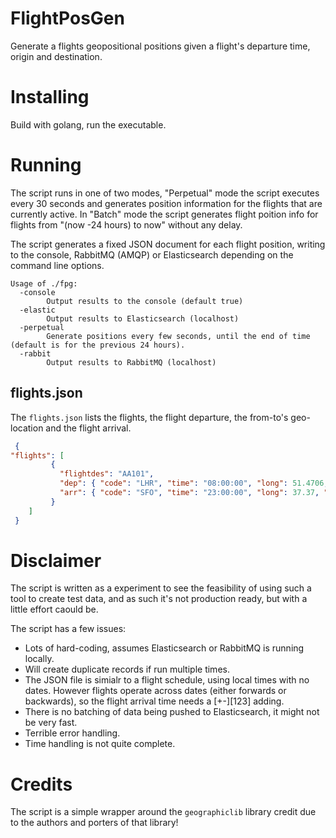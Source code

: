 # FlightPosGen
Generate a flights geopositional positions given a flight's departure time, origin and destination.

# Installing
Build with golang, run the executable.

# Running

The script runs in one of two modes, "Perpetual" mode the script executes every 30 seconds and generates position information for the flights that are currently active.
In "Batch" mode the script generates flight poition info for flights from "(now -24 hours) to now" without any delay.  

The script generates a fixed JSON document for each flight position, writing to the console, RabbitMQ (AMQP) or Elasticsearch depending on the command line options.

```
Usage of ./fpg:
  -console
    	Output results to the console (default true)
  -elastic
    	Output results to Elasticsearch (localhost)
  -perpetual
    	Generate positions every few seconds, until the end of time (default is for the previous 24 hours).
  -rabbit
    	Output results to RabbitMQ (localhost)
```

## flights.json

The `flights.json` lists the flights, the flight departure, the from-to's geo-location and the flight arrival.

```json
 {
"flights": [
	     {
	       "flightdes": "AA101",
	       "dep": { "code": "LHR", "time": "08:00:00", "long": 51.4706, "lat": -0.461941 , "tz": "Europe/London"},
	       "arr": { "code": "SFO", "time": "23:00:00", "long": 37.37, "lat": -122.375, "tz" : "America/California"}
	     }
    ]
 }
```

# Disclaimer

The script is written as a experiment to see the feasibility of using such a tool to create test data, and as such it's not production ready, but with a little effort caould be.

The script has a few issues:
- Lots of hard-coding, assumes Elasticsearch or RabbitMQ is running locally.
- Will create duplicate records if run multiple times.
- The JSON file is simialr to a flight schedule, using local times with no dates.
  However flights operate across dates (either forwards or backwards), so the flight arrival time needs a [+-][123] adding.
- There is no batching of data being pushed to Elasticsearch, it might not be very fast.
- Terrible error handling.
- Time handling is not quite complete.

# Credits

The script is a simple wrapper around the `geographiclib` library credit due to the authors and porters of that library!
